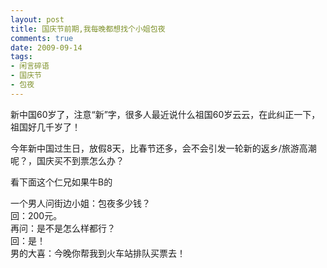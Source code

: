```yaml
---
layout: post
title: 国庆节前期,我每晚都想找个小姐包夜
comments: true
date: 2009-09-14
tags:
- 闲言碎语
- 国庆节
- 包夜
---
```


<p>新中国60岁了，注意“新”字，很多人最近说什么祖国60岁云云，在此纠正一下，祖国好几千岁了！</p>
<p>今年新中国过生日，放假8天，比春节还多，会不会引发一轮新的返乡/旅游高潮呢？，国庆买不到票怎么办？</p>
<p>看下面这个仁兄如果牛B的</p>
<p><!--more--></p>
<p>一个男人问街边小姐：包夜多少钱？<br />回：200元。<br />再问：是不是怎么样都行？<br />回：是！<br />男的大喜：今晚你帮我到火车站排队买票去！</p>				
